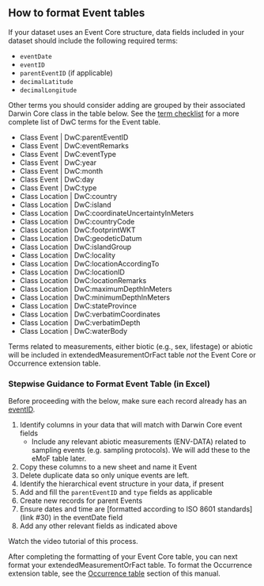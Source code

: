 ## How to format Event tables

If your dataset uses an Event Core structure, data fields included in your dataset should include the following required terms:

* `eventDate`
* `eventID`
* `parentEventID` (if applicable)
* `decimalLatitude`
* `decimalLongitude`

Other terms you should consider adding are grouped by their associated Darwin Core class in the table below. See the [term checklist](checklist.html) for a more complete list of DwC terms for the Event table.

* Class Event | DwC:parentEventID
* Class Event | DwC:eventRemarks
* Class Event | DwC:eventType
* Class Event | DwC:year
* Class Event | DwC:month
* Class Event | DwC:day
* Class Event | DwC:type
* Class Location | DwC:country
* Class Location | DwC:island
* Class Location | DwC:coordinateUncertaintyInMeters
* Class Location | DwC:countryCode
* Class Location | DwC:footprintWKT
* Class Location | DwC:geodeticDatum
* Class Location | DwC:islandGroup
* Class Location | DwC:locality
* Class Location | DwC:locationAccordingTo
* Class Location | DwC:locationID
* Class Location | DwC:locationRemarks
* Class Location | DwC:maximumDepthInMeters
* Class Location | DwC:minimumDepthInMeters
* Class Location | DwC:stateProvince
* Class Location | DwC:verbatimCoordinates
* Class Location | DwC:verbatimDepth
* Class Location | DwC:waterBody

Terms related to measurements, either biotic (e.g., sex, lifestage) or abiotic will be included in extendedMeasurementOrFact table _not_ the Event Core or Occurrence extension table.

### Stepwise Guidance to Format Event Table (in Excel)

Before proceeding with the below, make sure each record already has an [eventID](identifiers.html).

1. Identify columns in your data that will match with Darwin Core event fields
    * Include any relevant abiotic measurements (ENV-DATA) related to sampling events (e.g. sampling protocols). We will add these to the eMoF table later.
2. Copy these columns to a new sheet and name it Event
3. Delete duplicate data so only unique events are left.
4. Identify the hierarchical event structure in your data, if present
5. Add and fill the `parentEventID` and `type` fields as applicable
6. Create new records for parent Events
7. Ensure dates and time are [formatted according to ISO 8601 standards](link #30) in the eventDate field
8. Add any other relevant fields as indicated above

Watch the video tutorial of this process.

After completing the formatting of your Event Core table, you can next format your extendedMeasurementOrFact table. To format the Occurrence extension table, see the [Occurrence table](format_occurrence.html) section of this manual.
